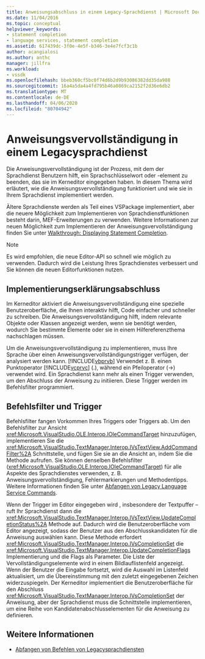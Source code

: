 ```yaml
---
title: Anweisungsabschluss in einem Legacy-Sprachdienst | Microsoft Docs
ms.date: 11/04/2016
ms.topic: conceptual
helpviewer_keywords:
- statement completion
- language services, statement completion
ms.assetid: 617439dc-3f0e-4e5f-b346-3e4e7fcf3c1b
author: acangialosi
ms.author: anthc
manager: jillfra
ms.workload:
- vssdk
ms.openlocfilehash: bbeb360cf5bc0f74d6b2d9b93086382dd35da988
ms.sourcegitcommit: 16a4a5da4a4fd795b46a0869ca2152f2d36e6db2
ms.translationtype: MT
ms.contentlocale: de-DE
ms.lasthandoff: 04/06/2020
ms.locfileid: "80704942"
---
```

# <a name="statement-completion-in-a-legacy-language-service"></a>Anweisungsvervollständigung in einem Legacysprachdienst
Die Anweisungsvervollständigung ist der Prozess, mit dem der Sprachdienst Benutzern hilft, ein Sprachschlüsselwort oder -element zu beenden, das sie im Kerneditor eingegeben haben. In diesem Thema wird erläutert, wie die Anweisungsvervollständigung funktioniert und wie sie in Ihrem Sprachdienst implementiert werden.

 Ältere Sprachdienste werden als Teil eines VSPackage implementiert, aber die neuere Möglichkeit zum Implementieren von Sprachdienstfunktionen besteht darin, MEF-Erweiterungen zu verwenden. Weitere Informationen zur neuen Möglichkeit zum Implementieren der Anweisungsvervollständigung finden Sie unter [Walkthrough: Displaying Statement Completion](../../extensibility/walkthrough-displaying-statement-completion.md).

> [!NOTE]
> Es wird empfohlen, die neue Editor-API so schnell wie möglich zu verwenden. Dadurch wird die Leistung Ihres Sprachdienstes verbessert und Sie können die neuen Editorfunktionen nutzen.

## <a name="implementing-statement-completion"></a>Implementierungserklärungsabschluss
 Im Kerneditor aktiviert die Anweisungsvervollständigung eine spezielle Benutzeroberfläche, die Ihnen interaktiv hilft, Code einfacher und schneller zu schreiben. Die Anweisungsvervollständigung hilft, indem relevante Objekte oder Klassen angezeigt werden, wenn sie benötigt werden, wodurch Sie bestimmte Elemente oder sie in einem Hilfereferenzthema nachschlagen müssen.

 Um die Anweisungsvervollständigung zu implementieren, muss Ihre Sprache über einen Anweisungsvervollständigungstrigger verfügen, der analysiert werden kann. [!INCLUDE[vbprvb](../../code-quality/includes/vbprvb_md.md)] Verwendet z. B. einen Punktoperator [!INCLUDE[vcprvc](../../code-quality/includes/vcprvc_md.md)] (.), während ein Pfeiloperator (->) verwendet wird. Ein Sprachdienst kann mehr als einen Trigger verwenden, um den Abschluss der Anweisung zu initiieren. Diese Trigger werden im Befehlsfilter programmiert.

## <a name="command-filters-and-triggers"></a>Befehlsfilter und Trigger
 Befehlsfilter fangen Vorkommen Ihres Triggers oder Triggers ab. Um den Befehlsfilter zur Ansicht <xref:Microsoft.VisualStudio.OLE.Interop.IOleCommandTarget> hinzuzufügen, implementieren Sie die <xref:Microsoft.VisualStudio.TextManager.Interop.IVsTextView.AddCommandFilter%2A> Schnittstelle, und fügen Sie sie an die Ansicht an, indem Sie die Methode aufrufen. Sie können denselben Befehlsfilter (<xref:Microsoft.VisualStudio.OLE.Interop.IOleCommandTarget>) für alle Aspekte des Sprachdienstes verwenden, z. B. Anweisungsvervollständigung, Fehlermarkierungen und Methodentipps. Weitere Informationen finden Sie unter [Abfangen von Legacy Language Service Commands](../../extensibility/internals/intercepting-legacy-language-service-commands.md).

 Wenn der Trigger im Editor eingegeben wird , insbesondere der Textpuffer – ruft Ihr Sprachdienst dann die <xref:Microsoft.VisualStudio.TextManager.Interop.IVsTextView.UpdateCompletionStatus%2A> Methode auf. Dadurch wird die Benutzeroberfläche vom Editor angezeigt, sodass der Benutzer aus den Abschlusskandidaten für die Anweisung auswählen kann. Diese Methode erfordert <xref:Microsoft.VisualStudio.TextManager.Interop.IVsCompletionSet> die <xref:Microsoft.VisualStudio.TextManager.Interop.UpdateCompletionFlags> Implementierung und die Flags als Parameter. Die Liste der Vervollständigungselemente wird in einem Bildlauflistenfeld angezeigt. Wenn der Benutzer die Eingabe fortsetzt, wird die Auswahl im Listenfeld aktualisiert, um die Übereinstimmung mit den zuletzt eingegebenen Zeichen widerzuspiegeln. Der Kerneditor implementiert die Benutzeroberfläche für den Abschluss <xref:Microsoft.VisualStudio.TextManager.Interop.IVsCompletionSet> der Anweisung, aber der Sprachdienst muss die Schnittstelle implementieren, um eine Reihe von Kandidatenabschlusselementen für die Anweisung zu definieren.

## <a name="see-also"></a>Weitere Informationen
- [Abfangen von Befehlen von Legacysprachdiensten](../../extensibility/internals/intercepting-legacy-language-service-commands.md)
